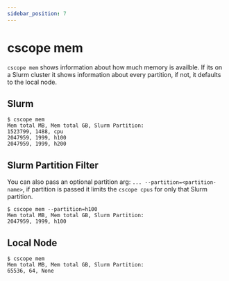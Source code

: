 ```yaml
---
sidebar_position: 7
---
```


# cscope mem

`cscope mem` shows information about how much memory is availble. If its on a Slurm cluster it shows information about every partition, if not, it defaults to the local node.

## Slurm

```shell
$ cscope mem
Mem total MB, Mem total GB, Slurm Partition:
1523799, 1488, cpu
2047959, 1999, h100
2047959, 1999, h200
```

## Slurm Partition Filter

You can also pass an optional partition arg: `... --partition=<partition-name>`, if partition is passed it limits the `cscope cpus` for only that Slurm partition.

```shell
$ cscope mem --partition=h100
Mem total MB, Mem total GB, Slurm Partition:
2047959, 1999, h100
```

## Local Node

```shell
$ cscope mem
Mem total MB, Mem total GB, Slurm Partition:
65536, 64, None
```
